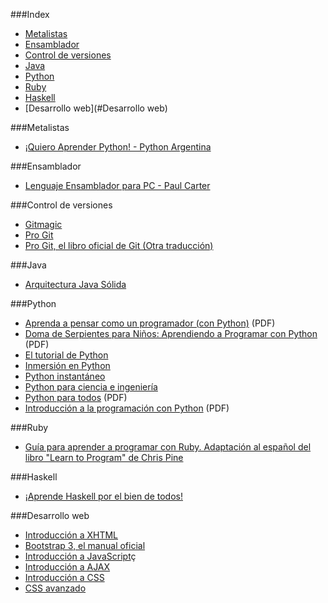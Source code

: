 ###Index
* [Metalistas](#metalistas)
* [Ensamblador](#ensamblador)
* [Control de versiones](#Control-de-versiones)
* [Java](#java)
* [Python](#python)
* [Ruby](#ruby)
* [Haskell](#haskell)
* [Desarrollo web](#Desarrollo web)


###Metalistas

* [¡Quiero Aprender Python! - Python Argentina](http://python.org.ar/AprendiendoPython)

###Ensamblador

* [Lenguaje Ensamblador para PC - Paul Carter](http://drpaulcarter.com/pcasm/)

###Control de versiones

* [Gitmagic](http://www-cs-students.stanford.edu/~blynn/gitmagic/intl/es/)
* [Pro Git](http://git-scm.com/book/es)
* [Pro Git, el libro oficial de Git (Otra traducción)](http://librosweb.es/pro_git/)

###Java

* [Arquitectura Java Sólida](http://www.arquitecturajava.com/)

###Python

* [Aprenda a pensar como un programador (con Python)](http://web.ballardini.com.ar/ai/raw-attachment/wiki/BibliografiaPython/thinkCSpy-es.pdf) (PDF)
* [Doma de Serpientes para Niños: Aprendiendo a Programar con Python](http://www.biblioteca-digital.net.ve/wordpress/wp-content/uploads/2009/09/swfk-es-linux-0.0.2.pdf) (PDF)
* [El tutorial de Python](http://tutorialpython.com.ar)
* [Inmersión en Python](http://es.diveintopython.net/toc.html)
* [Python instantáneo](http://www.arrakis.es/~rapto/AprendaPython.html)
* [Python para ciencia e ingeniería](https://github.com/mgaitan/python-ingenieria)
* [Python para todos](https://launchpadlibrarian.net/18980633/Python%20para%20todos.pdf) (PDF)
* [Introducción a la programación con Python](http://www.uji.es/bin/publ/edicions/ippython.pdf) (PDF)

###Ruby

* [Guía para aprender a programar con Ruby. Adaptación al español del libro "Learn to Program" de Chris Pine](https://github.com/rubyperu/aprende.a.programar)

###Haskell

* [¡Aprende Haskell por el bien de todos!](http://aprendehaskell.es/main.html)

###Desarrollo web

* [Introducción a XHTML](http://librosweb.es/xhtml/)
* [Bootstrap 3, el manual oficial](http://librosweb.es/bootstrap_3/)
* [Introducción a JavaScript](http://librosweb.es/javascript/)ç
* [Introducción a AJAX](http://librosweb.es/ajax/)
* [Introducción a CSS](http://librosweb.es/css/)
* [CSS avanzado](http://librosweb.es/css_avanzado/)
